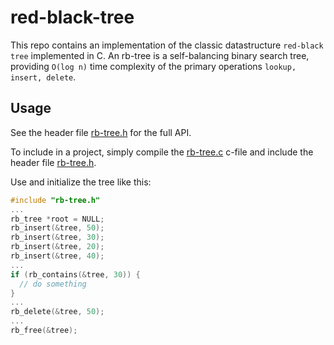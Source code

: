 # red-black-tree
This repo contains an implementation of the classic datastructure `red-black tree` implemented in C. An rb-tree is a self-balancing binary search tree, providing `O(log n)` time complexity of the primary operations `lookup, insert, delete`.

## Usage
See the header file [rb-tree.h](./src/rb-tree.h) for the full API.

To include in a project, simply compile the [rb-tree.c](./src/rb-tree.c) c-file and include the header file [rb-tree.h](./src/rb-tree.h).

Use and initialize the tree like this:
```c
#include "rb-tree.h"
...
rb_tree *root = NULL;
rb_insert(&tree, 50);
rb_insert(&tree, 30);
rb_insert(&tree, 20);
rb_insert(&tree, 40);
...
if (rb_contains(&tree, 30)) {
  // do something
}
...
rb_delete(&tree, 50);
...
rb_free(&tree);
```
